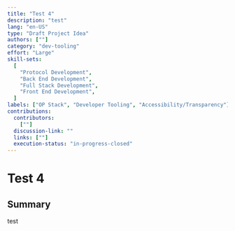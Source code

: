 ```yaml
---
title: "Test 4"
description: "test"
lang: "en-US"
type: "Draft Project Idea"
authors: [""]
category: "dev-tooling"
effort: "Large"
skill-sets:
  [
    "Protocol Development",
    "Back End Development",
    "Full Stack Development",
    "Front End Development",
  ]
labels: ["OP Stack", "Developer Tooling", "Accessibility/Transparency"]
contributions:
  contributors:
    [""]
  discussion-link: ""
  links: [""]
  execution-status: "in-progress-closed"
---
```


# Test 4

## Summary

test
